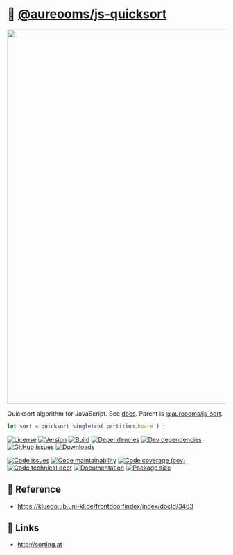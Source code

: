 :rabbit2: [@aureooms/js-quicksort](https://aureooms.github.io/js-quicksort)
==

<img src="https://idea-instructions.com/quick-sort.png" width="864">

Quicksort algorithm for JavaScript.
See [docs](https://aureooms.github.io/js-quicksort).
Parent is [@aureooms/js-sort](https://github.com/aureooms/js-sort).

```js
let sort = quicksort.singletco( partition.hoare ) ;
```

[![License](https://img.shields.io/github/license/aureooms/js-quicksort.svg)](https://raw.githubusercontent.com/aureooms/js-quicksort/main/LICENSE)
[![Version](https://img.shields.io/npm/v/@aureooms/js-quicksort.svg)](https://www.npmjs.org/package/@aureooms/js-quicksort)
[![Build](https://img.shields.io/travis/aureooms/js-quicksort/main.svg)](https://travis-ci.org/aureooms/js-quicksort/branches)
[![Dependencies](https://img.shields.io/david/aureooms/js-quicksort.svg)](https://david-dm.org/aureooms/js-quicksort)
[![Dev dependencies](https://img.shields.io/david/dev/aureooms/js-quicksort.svg)](https://david-dm.org/aureooms/js-quicksort?type=dev)
[![GitHub issues](https://img.shields.io/github/issues/aureooms/js-quicksort.svg)](https://github.com/aureooms/js-quicksort/issues)
[![Downloads](https://img.shields.io/npm/dm/@aureooms/js-quicksort.svg)](https://www.npmjs.org/package/@aureooms/js-quicksort)

[![Code issues](https://img.shields.io/codeclimate/issues/aureooms/js-quicksort.svg)](https://codeclimate.com/github/aureooms/js-quicksort/issues)
[![Code maintainability](https://img.shields.io/codeclimate/maintainability/aureooms/js-quicksort.svg)](https://codeclimate.com/github/aureooms/js-quicksort/trends/churn)
[![Code coverage (cov)](https://img.shields.io/codecov/c/gh/aureooms/js-quicksort/main.svg)](https://codecov.io/gh/aureooms/js-quicksort)
[![Code technical debt](https://img.shields.io/codeclimate/tech-debt/aureooms/js-quicksort.svg)](https://codeclimate.com/github/aureooms/js-quicksort/trends/technical_debt)
[![Documentation](https://aureooms.github.io/js-quicksort/badge.svg)](https://aureooms.github.io/js-quicksort/source.html)
[![Package size](https://img.shields.io/bundlephobia/minzip/@aureooms/js-quicksort)](https://bundlephobia.com/result?p=@aureooms/js-quicksort)

## :scroll: Reference

  - https://kluedo.ub.uni-kl.de/frontdoor/index/index/docId/3463

## :link: Links

  - http://sorting.at
